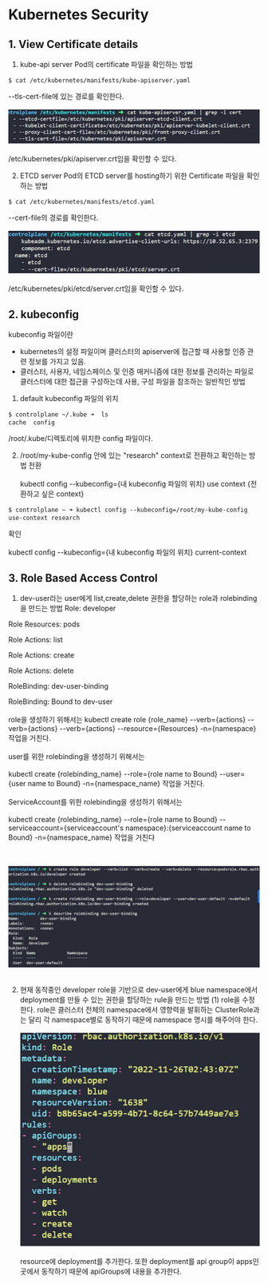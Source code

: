 # Kubernetes Security
## 1. View Certificate details
1. kube-api server Pod의 certificate 파일을 확인하는 방법
```
$ cat /etc/kubernetes/manifests/kube-apiserver.yaml 
```
--tls-cert-file에 있는 경로를 확인한다.
<br></br>
![default](./image/1123-1.PNG)
<br></br>
/etc/kubernetes/pki/apiserver.crt임을 확인할 수 있다.

2. ETCD server Pod의 ETCD server를 hosting하기 위한 Certificate 파일을 확인하는 방법
```
$ cat /etc/kubernetes/manifests/etcd.yaml 
```
--cert-file의 경로를 확인한다.
<br></br>
![default](./image/1123-2.PNG)
<br></br>
/etc/kubernetes/pki/etcd/server.crt임을 확인할 수 있다.

## 2. kubeconfig
kubeconfig 파일이란
- kubernetes의 설정 파일이며 클러스터의 apiserver에 접근할 때 사용할 인증 관련 정보를 가지고 있음.
- 클러스터, 사용자, 네임스페이스 및 인증 매커니즘에 대한 정보를 관리하는 파일로 클러스터에 대한 접근을 구성하는데 사용, 구성 파일을 참조하는 일반적인 방법
1. default kubeconfig 파일의 위치
```
$ controlplane ~/.kube ➜  ls
cache  config
```
/root/.kube/디렉토리에 위치한 config 파일이다.

2. /root/my-kube-config 안에 있는 "research" context로 전환하고 확인하는 방법
전환
<br></br>
kubectl config --kubeconfig={내 kubeconfig 파일의 위치} use context {전환하고 싶은 context}
```
$ controlplane ~ ➜ kubectl config --kubeconfig=/root/my-kube-config use-context research

```
확인
<br></br>
kubectl config --kubeconfig={내 kubeconfig 파일의 위치} current-context

## 3. Role Based Access Control
1. dev-user라는 user에게 list,create,delete 권한을 할당하는 role과 rolebinding을 만드는 방법
Role: developer

Role Resources: pods

Role Actions: list

Role Actions: create

Role Actions: delete

RoleBinding: dev-user-binding

RoleBinding: Bound to dev-user
<br></br>
role을 생성하기 위해서는
kubectl create role {role_name} --verb={actions} --verb={actions} --verb={actions} --resource={Resources} -n={namespace} 작업을 거친다.
<br></br>
user를 위한 rolebinding을 생성하기 위해서는
<br></br>
kubectl create {rolebinding_name} --role={role name to Bound} --user={user name to Bound} -n={namespace_name} 작업을 거친다.
<br></br>
ServiceAccount를 위한 rolebinding을 생성하기 위해서는
<br></br>
kubectl create {rolebinding_name} --role={role name to Bound} --serviceaccount={serviceaccount's namespace}:{serviceaccount name to Bound} -n={namespace_name} 작업을 거친다    

<br></br>
![default](./image/1126-1.PNG)
<br></br>

2. 현재 동작중인 developer role을 기반으로 dev-user에게 blue namespace에서 deployment를 만들 수 있는 권한을 할당하는 rule을 만드는 방법
(1) role을 수정한다.
role은 클러스터 전체의 namespace에서 영향력을 발휘하는 ClusterRole과는 달리 각 namespace별로 동작하기 때문에 namespace 명시를 해주어야 한다.
<br></br>
![default](./image/1126-2.PNG)
<br></br>
resource에 deployment를 추가한다. 또한 deployment를 api group이 apps인 곳에서 동작하기 때문에 apiGroups에 내용을 추가한다.